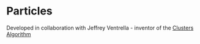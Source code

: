 # Particles

Developed in collaboration with Jeffrey Ventrella - inventor of the [Clusters Algorithm](http://ventrella.com/Clusters/)

